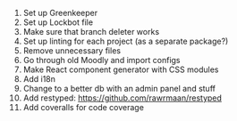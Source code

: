 1. Set up Greenkeeper
1. Set up Lockbot file
1. Make sure that branch deleter works
1. Set up linting for each project (as a separate package?)
1. Remove unnecessary files
1. Go through old Moodly and import configs
1. Make React component generator with CSS modules
1. Add i18n
1. Change to a better db with an admin panel and stuff
1. Add restyped: https://github.com/rawrmaan/restyped
1. Add coveralls for code coverage
